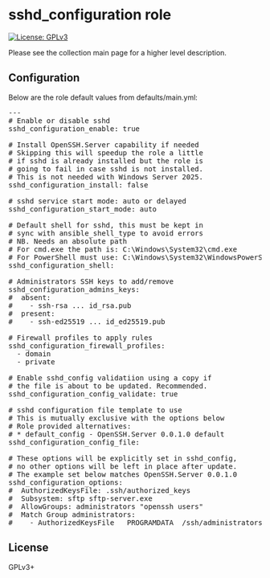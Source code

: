 # sshd_configuration role

[![License: GPLv3](https://img.shields.io/badge/license-GPLv3-brightgreen.svg)](https://www.gnu.org/licenses/gpl-3.0)

Please see the collection main page for a higher level description.

## Configuration

Below are the role default values from defaults/main.yml:

<pre>
---
# Enable or disable sshd
sshd_configuration_enable: true

# Install OpenSSH.Server capability if needed
# Skipping this will speedup the role a little
# if sshd is already installed but the role is
# going to fail in case sshd is not installed.
# This is not needed with Windows Server 2025.
sshd_configuration_install: false

# sshd service start mode: auto or delayed
sshd_configuration_start_mode: auto

# Default shell for sshd, this must be kept in
# sync with ansible_shell_type to avoid errors
# NB. Needs an absolute path
# For cmd.exe the path is: C:\Windows\System32\cmd.exe
# For PowerShell must use: C:\Windows\System32\WindowsPowerShell\v1.0\powershell.exe
sshd_configuration_shell:

# Administrators SSH keys to add/remove
sshd_configuration_admins_keys:
#  absent:
#    - ssh-rsa ... id_rsa.pub
#  present:
#    - ssh-ed25519 ... id_ed25519.pub

# Firewall profiles to apply rules
sshd_configuration_firewall_profiles:
  - domain
  - private

# Enable sshd_config validatiion using a copy if
# the file is about to be updated. Recommended.
sshd_configuration_config_validate: true

# sshd configuration file template to use
# This is mutually exclusive with the options below
# Role provided alternatives:
# * default_config - OpenSSH.Server 0.0.1.0 default
sshd_configuration_config_file:

# These options will be explicitly set in sshd_config,
# no other options will be left in place after update.
# The example set below matches OpenSSH.Server 0.0.1.0
sshd_configuration_options:
#  AuthorizedKeysFile: .ssh/authorized_keys
#  Subsystem: sftp sftp-server.exe
#  AllowGroups: administrators "openssh users"
#  Match Group administrators:
#    - AuthorizedKeysFile __PROGRAMDATA__/ssh/administrators_authorized_keys
</pre>

## License

GPLv3+
